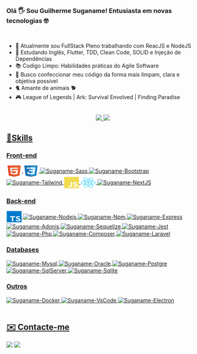 ### Olá 🖐️ Sou Guilherme Suganame! Entusiasta em novas tecnologias 🤓 
<br>

- 🔭 Atualmente sou FullStack Pleno trabalhando com ReacJS e NodeJS
- 🌱 Estudando Inglês, Flutter, TDD, Clean Code, SOLID e Injeção de Dependências
- 📚 Codigo Limpo: Habilidades práticas do Agile Software
- 🔨 Busco confeccionar meu código da forma mais limpam, clara e objetiva possível
- 🐈 Amante de animais 🐕
- 🎮 League of Legends | Ark: Survival Envolved | Finding Paradise

<br>

<div align="center">
  <a href="https://github.com/suganame">
  <img height="180em" src="https://github-readme-stats.vercel.app/api?username=suganame&show_icons=true&theme=blueberry&include_all_commits=true&count_private=true"/>
  <img height="180em" src="https://github-readme-stats.vercel.app/api/top-langs/?username=suganame&layout=compact&langs_count=7&theme=blueberry "/>
</div>
  
## 💪Skills
  ### Front-end
  <img align="center" alt="Suganame-HTML" title="HTML 5" height="30" width="40" src="https://raw.githubusercontent.com/devicons/devicon/master/icons/html5/html5-original.svg">
  <img align="center" alt="Suganame-CSS" title="CSS 3" height="30" width="40" src="https://raw.githubusercontent.com/devicons/devicon/master/icons/css3/css3-original.svg">
  <img align="center" alt="Suganame-Sass" title="Sass" height="30" width="40" src="https://cdn.jsdelivr.net/gh/devicons/devicon/icons/sass/sass-original.svg">
  <img align="center" alt="Suganame-Bootstrap" title="Bootstrap" height="30" width="40" src="https://cdn.jsdelivr.net/gh/devicons/devicon/icons/bootstrap/bootstrap-original.svg">
  <img align="center" alt="Suganame-Tailwind" title="Tailwind" height="30" width="40" src="https://cdn.jsdelivr.net/gh/devicons/devicon/icons/tailwindcss/tailwindcss-plain.svg">    
  <img align="center" alt="Suganame-Js" title="Javascript" height="30" width="40" src="https://raw.githubusercontent.com/devicons/devicon/master/icons/javascript/javascript-plain.svg">
  <img align="center" alt="Suganame-React" title="ReactJS" height="30" width="40" src="https://raw.githubusercontent.com/devicons/devicon/master/icons/react/react-original.svg">
  <img align="center" alt="Suganame-NextJS" title="NextJS" height="30" width="40" src="https://cdn.jsdelivr.net/gh/devicons/devicon/icons/nextjs/nextjs-line.svg">
    
  ### Back-end    
  <img align="center" alt="Suganame-Ts" title="Typescript" height="30" width="40" src="https://raw.githubusercontent.com/devicons/devicon/master/icons/typescript/typescript-plain.svg">
  <img align="center" alt="Suganame-Nodejs" title="NodeJS" height="30" width="40" src="https://cdn.jsdelivr.net/gh/devicons/devicon/icons/nodejs/nodejs-original.svg">
  <img align="center" alt="Suganame-Npm" title="Npm" height="30" width="40" src="https://cdn.jsdelivr.net/gh/devicons/devicon/icons/npm/npm-original-wordmark.svg">
  <img align="center" alt="Suganame-Express" title="Express" height="30" width="40" src="https://cdn.jsdelivr.net/gh/devicons/devicon/icons/express/express-original.svg">
  <img align="center" alt="Suganame-Adonis" title="AdonisJS" height="30" width="40" src="https://cdn.jsdelivr.net/gh/devicons/devicon/icons/adonisjs/adonisjs-original.svg">  
  <img align="center" alt="Suganame-Sequelize" title="Sequelize" height="30" width="40" src="https://cdn.jsdelivr.net/gh/devicons/devicon/icons/sequelize/sequelize-plain.svg">    
  <img align="center" alt="Suganame-Jest" title="Jest" height="30" width="40" src="https://cdn.jsdelivr.net/gh/devicons/devicon/icons/jest/jest-plain.svg">      
  <img align="center" alt="Suganame-Php" title="PHP" height="30" width="40" src="https://cdn.jsdelivr.net/gh/devicons/devicon/icons/php/php-plain.svg">
  <img align="center" alt="Suganame-Composer" title="Composer" height="30" width="40" src="https://cdn.jsdelivr.net/gh/devicons/devicon/icons/composer/composer-original.svg">
  <img align="center" alt="Suganame-Laravel" title="Laravel" height="30" width="40" src="https://cdn.jsdelivr.net/gh/devicons/devicon/icons/laravel/laravel-plain.svg">
  
    
  ### Databases
      
  <img align="center" alt="Suganame-Mysql" title="Mysql" height="30" width="40" src="https://cdn.jsdelivr.net/gh/devicons/devicon/icons/mysql/mysql-original.svg">
  <img align="center" alt="Suganame-Oracle" title="Oracle" height="30" width="40" src="https://cdn.jsdelivr.net/gh/devicons/devicon/icons/oracle/oracle-original.svg">
  <img align="center" alt="Suganame-Postgre" title="PostgreSQL" height="30" width="40" src="https://cdn.jsdelivr.net/gh/devicons/devicon/icons/postgresql/postgresql-original.svg">
  <img align="center" alt="Suganame-SqlServer" title="SqlServer" height="30" width="40" src="https://cdn.jsdelivr.net/gh/devicons/devicon/icons/microsoftsqlserver/microsoftsqlserver-plain.svg">
  <img align="center" alt="Suganame-Sqlite" title="Sqlite" height="30" width="40" src="https://cdn.jsdelivr.net/gh/devicons/devicon/icons/sqlite/sqlite-original.svg">
  
  ### Outros
  <img align="center" alt="Suganame-Docker" title="Docker" height="30" width="40" src="https://cdn.jsdelivr.net/gh/devicons/devicon/icons/docker/docker-original.svg"> 
  <img align="center" alt="Suganame-VsCode" title="Visual Studio Code" height="30" width="40" src="https://cdn.jsdelivr.net/gh/devicons/devicon/icons/vscode/vscode-original.svg">
  <img align="center" alt="Suganame-Electron" title="Electron" height="30" width="40" src="https://cdn.jsdelivr.net/gh/devicons/devicon/icons/electron/electron-original.svg">
  
  <br>
  <br>
  
  ## ✉️ Contacte-me
  
 <div> 
   <a href="https://www.linkedin.com/in/guisuganame"><img src="https://img.shields.io/badge/-LinkedIn-%230077B5?style=for-the-badge&logo=linkedin&logoColor=white" target="_blank"></a>
  <a href = "mailto:gsuganame@gmail.com"><img src="https://img.shields.io/badge/Gmail-D14836?style=for-the-badge&logo=gmail&logoColor=white" target="_blank"></a>
   
<!--    ![Snake animation](https://github.com/suganame/suganame/blob/output/github-contribution-grid-snake.svg) -->
  
